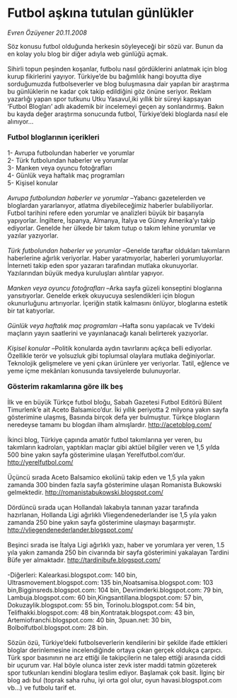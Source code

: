 # Futbol aşkına tutulan günlükler

*Evren Özüyener 20.11.2008*

<div class="taraf_structure_2col_1zq">
<div class="margen_n">



 <p>Söz konusu futbol olduğunda herkesin söyleyeceği bir sözü var. Bunun da en kolay yolu blog bir diğer adıyla web günlüğü açmak.   <br/><br/>Sihirli topun peşinden koşanlar, futbolu nasıl gördüklerini anlatmak için blog kurup fikirlerini yayıyor. Türkiye’de bu bağımlılık hangi boyutta diye sorduğumuzda futbolseverler ve blog buluşmasına dair yapılan bir araştırma bu günlüklerin ne kadar çok takip edildiğini göz önüne seriyor. Reklam yazarlığı yapan spor tutkunu Utku Yasavul,iki yıllık bir süreyi kapsayan ‘Futbol Blogları’ adlı akademik bir incelemeyi geçen ay sonlandırmış. Bakın bu kayda değer araştırma sonucunda futbol, Türkiye’deki bloglarda nasıl ele alınıyor... <b><br/><br/><font size="3">Futbol bloglarının içerikleri</font> </b><br/><br/>1- Avrupa futbolundan haberler ve yorumlar <br/>2- Türk futbolundan haberler ve yorumlar <br/>3- Manken veya oyuncu fotoğrafları <br/>4- Günlük veya haftalık maç programları <br/>5- Kişisel konular <i><br/><br/>Avrupa futbolundan haberler ve yorumlar</i> <i>–</i>Yabancı gazetelerden ve bloglardan yararlanıyor, atlatma diyebileceğimiz haberler bulabiliyorlar. Futbol tarihini refere eden yorumlar ve analizleri büyük bir başarıyla yapıyorlar. İngiltere, İspanya, Almanya, İtalya ve Güney Amerika’yı takip ediyorlar. Genelde her ülkede bir takım tutup o takım lehine yorumlar ve yazılar yazıyorlar. <i><br/><br/>Türk futbolundan haberler ve yorumlar –</i>Genelde taraftar oldukları takımların haberlerine ağırlık veriyorlar. Haber yaratmıyorlar, haberleri yorumluyorlar. İnterneti takip eden spor yazararı tarafından mutlaka okunuyorlar. Yazılarından büyük medya kuruluşları alıntılar yapıyor. <i><br/><br/>Manken veya oyuncu fotoğrafları</i> <i>–</i>Arka sayfa güzeli konseptini bloglarına yansıtıyorlar. Genelde erkek okuyucuya seslendikleri için blogun okunurluğunu artırıyorlar. İçeriğin statik kalmasını önlüyor, bloglarına estetik bir tat katıyorlar. <i><br/><br/>Günlük veya haftalık maç programları</i> <i>–</i>Hafta sonu yapılacak ve Tv’deki maçların yayın saatlerini ve yayınlanacağı kanalı belirterek yazıyorlar. <i><br/><br/>Kişisel konular</i> <i>–</i>Politik konularda aydın tavırlarını açıkça belli ediyorlar. Özellikle terör ve yolsuzluk gibi toplumsal olaylara mutlaka değiniyorlar. Teknolojik gelişmelere ve yeni çıkan ürünlere yer veriyorlar. Tatil, eğlence ve yeme içme mekânları konusunda tavsiyelerde bulunuyorlar. <b><br/><br/><font size="3">Gösterim rakamlarına göre ilk beş</font> </b><br/><br/>İlk ve en büyük Türkçe futbol bloğu, Sabah Gazetesi Futbol Editörü Bülent Timurlenk’e ait Aceto Balsamico’dur. İki yıllık periyotta 2 milyona yakın sayfa gösterimine ulaşmış, Basında birçok defa yer bulmuştur. Türkçe blogların neredeyse tamamı bu blogdan ilham almışlardır. <a href="http://acetoblog.com/">http://acetoblog.com/</a> <br/><br/>İkinci blog, Türkiye çapında amatör futbol takımlarına yer veren, bu takımların kadroları, yaptıkları maçlar gibi aktüel bilgiler veren ve 1,5 yılda 500 bine yakın sayfa gösterimine ulaşan Yerelfutbol.com’dur. <a href="http://yerelfutbol.com/">http://yerelfutbol.com/</a> <br/><br/>Üçüncü sırada Aceto Balsamico ekolünü takip eden ve 1,5 yıla yakın zamanda 300 binden fazla sayfa gösterimine ulaşan Romanista Bukowski gelmektedir. <a href="http://romanistabukowski.blogspot.com/">http://romanistabukowski.blogspot.com/</a> <br/><br/>Dördüncü sırada uçan Hollandalı lakabıyla tanınan yazar tarafında hazırlanan, Hollanda Ligi ağırlıklı Vliegendenederlander ise 1,5 yıla yakın zamanda 250 bine yakın sayfa gösterimine ulaşmayı başarmıştır. <a href="http://vliegendenederlander.blogspot.com/">http://vliegendenederlander.blogspot.com/</a> <br/><br/>Beşinci sırada ise İtalya Ligi ağırlıklı yazı, haber ve yorumlara yer veren, 1.5 yıla yakın zamanda 250 bin civarında bir sayfa gösterimini yakalayan Tardini Büfe yer almaktadır. <a href="http://tardinibufe.blogspot.com/">http://tardinibufe.blogspot.com/</a> <br/><br/>-Diğerleri: Kalearkasi.blogspot.com: 140 bin, Ultrasmovement.blogspot.com: 135 bin,Noatsamisa.blogspot.com: 103 bin,Bigginsreds.blogspot.com: 104 bin, Devrimderki.blogspot.com: 79 bin, Lambuja.blogspot.com: 60 bin,Kingsantillana.blogspot.com: 57 bin, Dokuzaylik.blogspot.com: 55 bin, Torinolu.blogspot.com: 54 bin, Telifhakki.blogspot.com: 48 bin,Kontratak.blogspot.com: 43 bin, Artemiofranchi.blogspot.com: 40 bin, 3puan.net: 30 bin, Bolbolfutbol.blogspot.com: 28 bin.  <br/><br/>Sözün özü, Türkiye’deki futbolseverlerin kendilerini bir şekilde ifade ettikleri bloglar derinlemesine incelendiğinde ortaya çıkan gerçek oldukça çarpıcı. Türk spor basınının ne arz ettiği ile takipçilerin ne talep ettiği arasında ciddi bir uçurum var. Hal böyle olunca ister zevk ister maddi tatmin gözeterek spor tutkunları kendini bloglara teslim ediyor. Başlamak çok basit. İlginç bir blog adı bul (toprak saha ruhu, iyi orta gol olur, oyun havasi.blogspot.com vb...) ve futbolu tarif et. </p>

<br/>


<div id="taraf_not">
</div>

</div>


</div>
